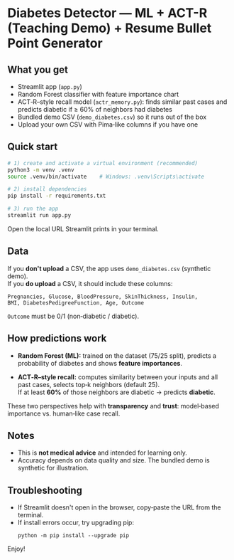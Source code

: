 # Diabetes Detector — ML + ACT-R (Teaching Demo) + Resume Bullet Point Generator


## What you get
- Streamlit app (`app.py`)
- Random Forest classifier with feature importance chart
- ACT‑R–style recall model (`actr_memory.py`): finds similar past cases and predicts diabetic if ≥ 60% of neighbors had diabetes
- Bundled demo CSV (`demo_diabetes.csv`) so it runs out of the box
- Upload your own CSV with Pima‑like columns if you have one

## Quick start

```bash
# 1) create and activate a virtual environment (recommended)
python3 -m venv .venv
source .venv/bin/activate    # Windows: .venv\Scripts\activate

# 2) install dependencies
pip install -r requirements.txt

# 3) run the app
streamlit run app.py
```

Open the local URL Streamlit prints in your terminal.

## Data
If you **don't upload** a CSV, the app uses `demo_diabetes.csv` (synthetic demo).  
If you **do upload** a CSV, it should include these columns:

```
Pregnancies, Glucose, BloodPressure, SkinThickness, Insulin,
BMI, DiabetesPedigreeFunction, Age, Outcome
```

`Outcome` must be 0/1 (non‑diabetic / diabetic).

## How predictions work

- **Random Forest (ML):** trained on the dataset (75/25 split), predicts a probability of diabetes and shows **feature importances**.

- **ACT‑R–style recall:** computes similarity between your inputs and all past cases, selects top‑k neighbors (default 25).  
  If at least **60%** of those neighbors are diabetic → predicts **diabetic**.

These two perspectives help with **transparency** and **trust**: model‑based importance vs. human‑like case recall.

## Notes
- This is **not medical advice** and intended for learning only.
- Accuracy depends on data quality and size. The bundled demo is synthetic for illustration.

## Troubleshooting
- If Streamlit doesn't open in the browser, copy‑paste the URL from the terminal.
- If install errors occur, try upgrading pip:
  ```
  python -m pip install --upgrade pip
  ```

Enjoy!
